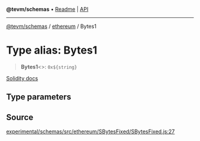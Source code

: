 **@tevm/schemas** • [Readme](../../README.md) \| [API](../../modules.md)

***

[@tevm/schemas](../../README.md) / [ethereum](../README.md) / Bytes1

# Type alias: Bytes1

> **Bytes1**\<\>: ```0x${string}```

[Solidity docs](https://docs.soliditylang.org/en/latest/types.html#fixed-size-byte-arrays)

## Type parameters

## Source

[experimental/schemas/src/ethereum/SBytesFixed/SBytesFixed.js:27](https://github.com/evmts/tevm-monorepo/blob/main/experimental/schemas/src/ethereum/SBytesFixed/SBytesFixed.js#L27)
